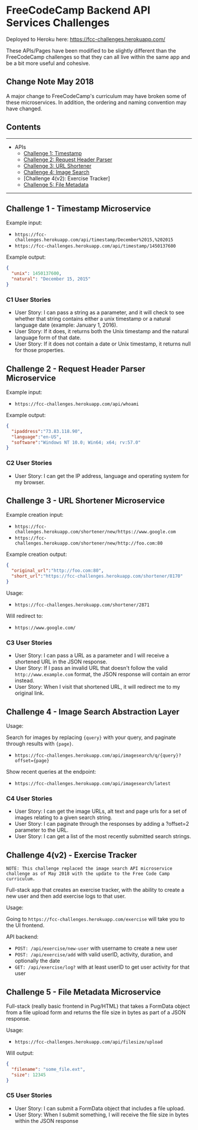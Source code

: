 # FreeCodeCamp Backend API Services Challenges

Deployed to Heroku here: <https://fcc-challenges.herokuapp.com/>

These APIs/Pages have been modified to be slightly different than the FreeCodeCamp challenges so that they can all live within the same app and be a bit more useful and cohesive.

## Change Note May 2018

A major change to FreeCodeCamp's curriculum may have broken some of these microservices. In addition, the ordering and naming convention may have changed.

## Contents

---------

- APIs
  - [Challenge 1: Timestamp](./fcc-backend-challenges#challenge-1---timestamp-microservice)
  - [Challenge 2: Request Header Parser](./fcc-backend-challenges#challenge-2---request-header-parser-microservice)
  - [Challenge 3: URL Shortener](./fcc-backend-challenges#challenge-3---url-shortener-microservice)
  - [Challenge 4: Image Search](./fcc-backend-challenges#challenge-4---image-search-abstraction-layer)
  - [Challenge 4(v2): Exercise Tracker]
  - [Challenge 5: File Metadata](./fcc-backend-challenges#challenge-5---file-metadata-microservice)

---------

## Challenge 1 - Timestamp Microservice

Example input:

- `https://fcc-challenges.herokuapp.com/api/timestamp/December%2015,%202015`
- `https://fcc-challenges.herokuapp.com/api/timestamp/1450137600`

Example output:

```json
{
  "unix": 1450137600,
  "natural": "December 15, 2015"
}
```

### C1 User Stories

- User Story: I can pass a string as a parameter, and it will check to see whether that string contains either a unix timestamp or a natural language date (example: January 1, 2016).
- User Story: If it does, it returns both the Unix timestamp and the natural language form of that date.
- User Story: If it does not contain a date or Unix timestamp, it returns null for those properties.

## Challenge 2 - Request Header Parser Microservice

Example input:

- `https://fcc-challenges.herokuapp.com/api/whoami`

Example output:

```json
{
  "ipaddress":"73.83.118.90",
  "language":"en-US",
  "software":"Windows NT 10.0; Win64; x64; rv:57.0"
}
```

### C2 User Stories

- User Story: I can get the IP address, language and operating system for my browser.

## Challenge 3 - URL Shortener Microservice

Example creation input:

- `https://fcc-challenges.herokuapp.com/shortener/new/https://www.google.com`
- `https://fcc-challenges.herokuapp.com/shortener/new/http://foo.com:80`

Example creation output:

```json
{
  "original_url":"http://foo.com:80",
  "short_url":"https://fcc-challenges.herokuapp.com/shortener/8170"
}
```

Usage:

- `https://fcc-challenges.herokuapp.com/shortener/2871`

Will redirect to:

- `https://www.google.com/`

### C3 User Stories

- User Story: I can pass a URL as a parameter and I will receive a shortened URL in the JSON response.
- User Story: If I pass an invalid URL that doesn't follow the valid `http://www.example.com` format, the JSON response will contain an error instead.
- User Story: When I visit that shortened URL, it will redirect me to my original link.

## Challenge 4 - Image Search Abstraction Layer

Usage:

Search for images by replacing `{query}` with your query, and paginate through results with `{page}`.

- `https://fcc-challenges.herokuapp.com/api/imagesearch/q/{query}?offset={page}`

Show recent queries at the endpoint:

- `https://fcc-challenges.herokuapp.com/api/imagesearch/latest`

### C4 User Stories

- User Story: I can get the image URLs, alt text and page urls for a set of images relating to a given search string.
- User Story: I can paginate through the responses by adding a ?offset=2 parameter to the URL.
- User Story: I can get a list of the most recently submitted search strings.

## Challenge 4(v2) - Exercise Tracker

```NOTE: This challenge replaced the image search API microservice challenge as of May 2018 with the update to the Free Code Camp curriculum.```

Full-stack app that creates an exercise tracker, with the ability to create a new user and then add exercise logs to that user.

Usage:

Going to `https://fcc-challenges.herokuapp.com/exercise` will take you to the UI frontend.

API backend:

- `POST: /api/exercise/new-user` with username to create a new user
- `POST: /api/exercise/add` with valid userID, activity, duration, and optionally the date
- `GET: /api/exercise/log?` with at least userID to get user activity for that user

## Challenge 5 - File Metadata Microservice

Full-stack (really basic frontend in Pug/HTML) that takes a FormData object from a file upload form and returns the file size in bytes as part of a JSON response.

Usage:

- `https://fcc-challenges.herokuapp.com/api/filesize/upload`

Will output:

```json
{
  "filename": "some_file.ext",
  "size": 12345
}
```

### C5 User Stories

- User Story: I can submit a FormData object that includes a file upload.
- User Story: When I submit something, I will receive the file size in bytes within the JSON response

